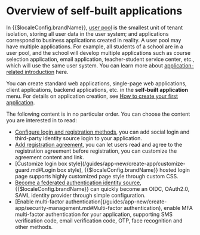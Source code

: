 # Overview of self-built applications

<LastUpdated/>

In {{$localeConfig.brandName}}, [user pool](/concepts/user-pool.md) is the smallest unit of tenant isolation, storing all user data in the user system; and applications correspond to business applications created in reality. A user pool may have multiple applications. For example, all students of a school are in a user pool, and the school will develop multiple applications such as course selection application, email application, teacher-student service center, etc., which will use the same user system. You can learn more about [application-related introduction](/concepts/application.md) here.

You can create standard web applications, single-page web applications, client applications, backend applications, etc. in the **self-built application** menu. For details on application creation, see [How to create your first application](./create-app.md).

The following content is in no particular order. You can choose the content you are interested in to read:

- [Configure login and registration methods](/guides/app-new/create-app/login-control.md), you can add social login and third-party identity source login to your application.
- [Add registration agreement](/guides/customize/global-guard/), you can let users read and agree to the registration agreement before registration, you can customize the agreement content and link.
- [Customize login box style](/guides/app-new/create-app/customize-guard.md#Login box style), {{$localeConfig.brandName}} hosted login page supports highly customized page style through custom CSS.
- [Become a federated authentication identity source](/guides/app-new/create-app/app-configuration.md), {{$localeConfig.brandName}} can quickly become an OIDC, OAuth2.0, SAML identity provider through simple configuration.
- [Enable multi-factor authentication](/guides/app-new/create-app/security-management.md#Multi-factor authentication), enable MFA multi-factor authentication for your application, supporting SMS verification code, email verification code, OTP, face recognition and other methods.

